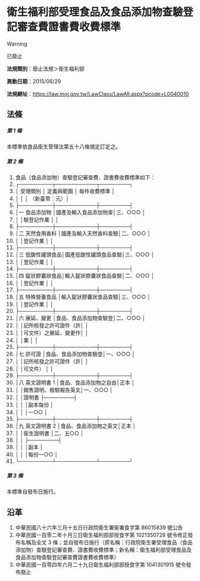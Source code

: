 # 衛生福利部受理食品及食品添加物查驗登記審查費證書費收費標準
> [!WARNING]
> 已廢止

**法規類別**：廢止法規＞衛生福利部

**異動日期**：2015/06/29  

**法規網址**：https://law.moj.gov.tw/LawClass/LawAll.aspx?pcode=L0040010



## 法條
##### 第 1 條
本標準依食品衛生管理法第五十八條規定訂定之。

##### 第 2 條
1. 食品（食品添加物）查驗登記審查費、證書費收費標準如下：
1. ┌─────────┬───────────┬────────┐
1. │    受理類別      │     定義與範圍       │  每件收費標準  │
1. │                  │                      │  （新臺幣：元）│
1. ├─────────┼───────────┼────────┤
1. │一  食品添加物    │國產及輸入食品添加物查│三、○○○      │
1. │                  │驗登記作業            │                │
1. ├─────────┼───────────┼────────┤
1. │二  天然食用香料  │國產及輸入天然香料查驗│二、○○○      │
1. │                  │登記作業              │                │
1. ├─────────┼───────────┼────────┤
1. │三  低酸性罐頭食品│國產低酸性罐頭食品查驗│三、○○○      │
1. │                  │登記作業              │                │
1. ├─────────┼───────────┼────────┤
1. │四  錠狀膠囊狀食品│輸入錠狀膠囊狀食品查驗│二、○○○      │
1. │                  │登記作業              │                │
1. ├─────────┼───────────┼────────┤
1. │五  特殊營養食品  │輸入錠狀膠囊狀食品查驗│三、○○○      │
1. │                  │登記作業              │                │
1. ├─────────┼───────────┼────────┤
1. │六  展延、變更    │食品、食品添加物查驗登│二、○○○      │
1. │                  │記所核發之許可證件（許│                │
1. │                  │可文件）之展延、變更作│                │
1. │                  │業                    │                │
1. ├─────────┼───────────┼────────┤
1. │七  許可證        │食品、食品添加物查驗登│一、○○○      │
1. │                  │記所核發之許可證件（許│                │
1. │                  │可文件）              │                │
1. ├─────────┼───────────┼────────┤
1. │八  英文證明書 1  │食品、食品添加物之自由│正本            │
1. │                  │銷售證明、檢驗報告英文│一、○○○      │
1. │                  │證明書                ├────────┤
1. │                  │                      │副本每份        │
1. │                  │                      │一○○          │
1. ├─────────┼───────────┼────────┤
1. │九  英文證明書 2  │食品、食品添加物之英文│正本            │
1. │                  │衛生證明書            │二、五○○      │
1. │                  │                      ├────────┤
1. │                  │                      │副本            │
1. │                  │                      │每份一○○      │
1. └─────────┴───────────┴────────┘

##### 第 3 條
本標準自發布日施行。

## 沿革
1. 中華民國八十六年三月十五日行政院衛生署衛署食字第 86015839 號公告
1. 中華民國一百零二年十月三日衛生福利部部授食字第 1021350728 號令修正發布名稱及全文 3  條；並自發布日施行（原名稱：行政院衛生署受理食品（食品添加物）查驗登記審查費、證書費收費標準；新名稱：衛生福利部受理食品及食品添加物查驗登記審查費證書費收費標準）
1. 中華民國一百零四年六月二十九日衛生福利部部授食字第 1041301915 號令發布廢止
